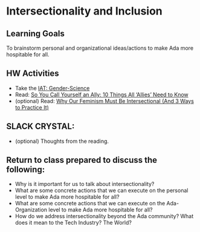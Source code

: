 # Intersectionality and Inclusion

## Learning Goals
To brainstorm personal and organizational ideas/actions to make Ada more hospitable for all.

## HW Activities
+ Take the [IAT: Gender-Science](https://implicit.harvard.edu/implicit/selectatest.html)
+ Read: [So You Call Yourself an Ally: 10 Things All ‘Allies’ Need to Know](http://everydayfeminism.com/2013/11/things-allies-need-to-know/)
+ (optional) Read: [Why Our Feminism Must Be Intersectional (And 3 Ways to Practice It)](http://everydayfeminism.com/2015/01/why-our-feminism-must-be-intersectional/)

## SLACK CRYSTAL:
+ (optional) Thoughts from the reading.

## Return to class prepared to discuss the following:
+ Why is it important for us to talk about intersectionality?
+ What are some concrete actions that we can execute on the personal level to make Ada more hospitable for all?
+ What are some concrete actions that we can execute on the Ada-Organization level to make Ada more hospitable for all?
+ How do we address intersectionality beyond the Ada community? What does it mean to the Tech Industry? The World?
